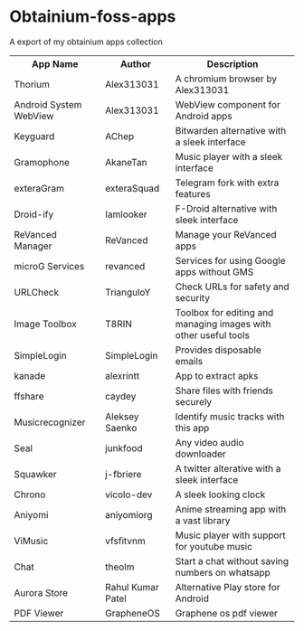 # Obtainium-foss-apps 

A export of my obtainium apps collection

<table>
  <tr>
    <th>App Name</th>
    <th>Author</th>
    <th>Description</th>
  </tr>
  <tr>
    <td>Thorium</td>
    <td>Alex313031</td>
    <td>A chromium browser by Alex313031</td>
  </tr>
  <tr>
    <td>Android System WebView</td>
    <td>Alex313031</td>
    <td>WebView component for Android apps</td>
  </tr>
  <tr>
    <td>Keyguard</td>
    <td>AChep</td>
    <td>Bitwarden alternative with a sleek interface</td>
  </tr>
  <tr>
    <td>Gramophone</td>
    <td>AkaneTan</td>
    <td>Music player with a sleek interface</td>
  </tr>
  <tr>
    <td>exteraGram</td>
    <td>exteraSquad</td>
    <td>Telegram fork with extra features</td>
  </tr>
  <tr>
    <td>Droid-ify</td>
    <td>Iamlooker</td>
    <td>F-Droid alternative with sleek interface</td>
  </tr>
  <tr>
    <td>ReVanced Manager</td>
    <td>ReVanced</td>
    <td>Manage your ReVanced apps</td>
  </tr>
  <tr>
    <td>microG Services</td>
    <td>revanced</td>
    <td>Services for using Google apps without GMS</td>
  </tr>
  <tr>
    <td>URLCheck</td>
    <td>TrianguloY</td>
    <td>Check URLs for safety and security</td>
  </tr>
  <tr>
    <td>Image Toolbox</td>
    <td>T8RIN</td>
    <td>Toolbox for editing and managing images with other useful tools</td>
  </tr>
  <tr>
    <td>SimpleLogin</td>
    <td>SimpleLogin</td>
    <td>Provides disposable emails</td>
  </tr>
  <tr>
    <td>kanade</td>
    <td>alexrintt</td>
    <td>App to extract apks</td>
  </tr>
  <tr>
    <td>ffshare</td>
    <td>caydey</td>
    <td>Share files with friends securely</td>
  </tr>
  <tr>
    <td>Musicrecognizer</td>
    <td>Aleksey Saenko</td>
    <td>Identify music tracks with this app</td>
  </tr>
  <tr>
    <td>Seal</td>
    <td>junkfood</td>
    <td>Any video audio downloader</td>
  </tr>
  <tr>
    <td>Squawker</td>
    <td>j-fbriere</td>
    <td>A twitter alterative with a sleek interface</td>
  </tr>
  <tr>
    <td>Chrono</td>
    <td>vicolo-dev</td>
    <td>A sleek looking clock</td>
  </tr>
  <tr>
    <td>Aniyomi</td>
    <td>aniyomiorg</td>
    <td>Anime streaming app with a vast library</td>
  </tr>
  <tr>
    <td>ViMusic</td>
    <td>vfsfitvnm</td>
    <td>Music player with support for youtube music</td>
  </tr>
  <tr>
    <td>Chat</td>
    <td>theolm</td>
    <td>Start a chat without saving numbers on whatsapp</td>
  </tr>
  <tr>
    <td>Aurora Store</td>
    <td>Rahul Kumar Patel</td>
    <td>Alternative Play store for Android</td>
  </tr>
  <tr>
    <td>PDF Viewer</td>
    <td>GrapheneOS</td>
    <td>Graphene os pdf viewer</td>
  </tr>
</table>

